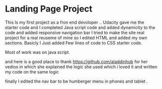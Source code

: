 <h1>Landing Page Project</h1>
This Is my first project as a fron end devoloper .. 
Udacity gave me the starter code and I completed Java script code and added dynamicity to the code  and added responsive navigation bar 
I tried to make the site real project for a real reuseme of mine so I edited HTML and added  my own sections.
Basicly I Just added Few lines of code to CSS starter code. 

Most of work was on java script.

and here is a good place to thank https://github.com/aladdinhub for her vedios in which she explained the logic she used which i loved it and written my code on the same logic 

finally I edited the nav bar to  be humberger menu in phones and tablet .
